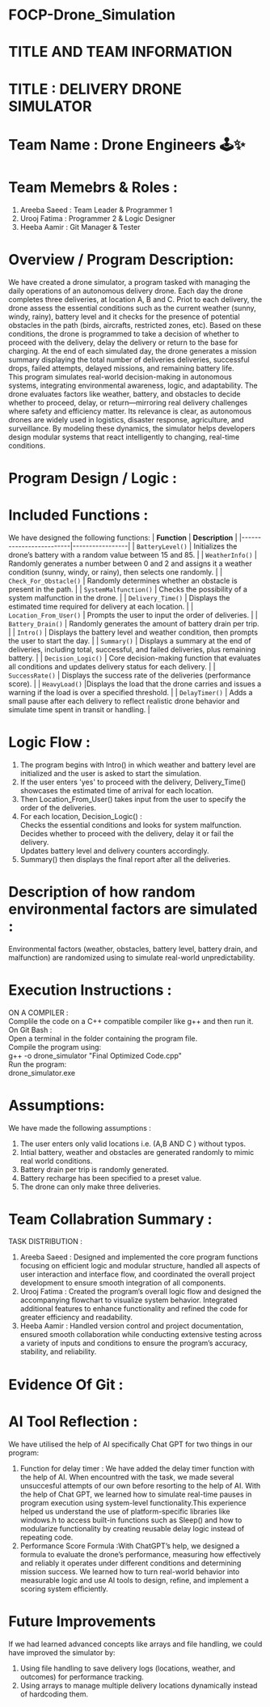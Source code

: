 # FOCP-Drone_Simulation
# TITLE AND TEAM INFORMATION
# TITLE : DELIVERY DRONE SIMULATOR
# Team Name : Drone Engineers 🕹️✨
# Team Memebrs & Roles :
1. Areeba Saeed : Team Leader & Programmer 1       
2. Urooj Fatima : Programmer 2 & Logic Designer 
3. Heeba Aamir : Git Manager & Tester 

# Overview / Program Description:
We have created a drone simulator, a program tasked with managing the daily operations of an autonomous delivery drone. Each day the drone completes three deliveries, at location A, B and C. Priot to each delivery, the drone assess the essential conditions such as the current weather (sunny, windy, rainy), battery level and it checks for the presence of potential  obstacles in the path (birds, aircrafts, restricted zones, etc). Based on these conditions, the drone is programmed to take a decision of whether to proceed with the delivery, delay the delivery or return to the base for charging. At the end of each simulated day, the drone generates a mission summary displaying the total number of deliveries deliveries, successful drops, failed attempts, delayed missions, and remaining battery life.   
This program simulates real-world decision-making in autonomous systems, integrating environmental awareness, logic, and adaptability. The drone evaluates factors like weather, battery, and obstacles to decide whether to proceed, delay, or return—mirroring real delivery challenges where safety and efficiency matter. Its relevance is clear, as autonomous drones are widely used in logistics, disaster response, agriculture, and surveillance. By modeling these dynamics, the simulator helps developers design modular systems that react intelligently to changing, real-time conditions.
# Program Design / Logic :
# Included Functions :
We have designed the following functions:
| **Function**           | **Description** |
|-------------------------|-----------------|
| `BatteryLevel()`        | Initializes the drone’s battery with a random value between 15 and 85. |
| `WeatherInfo()`         | Randomly generates a number between 0 and 2 and assigns it a weather condition (sunny, windy, or rainy), then selects one randomly. |
| `Check_For_Obstacle()`  | Randomly determines whether an obstacle is present in the path. |
| `SystemMalfunction()`   | Checks the possibility of a system malfunction in the drone. |
| `Delivery_Time()`       | Displays the estimated time required for delivery at each location. |
| `Location_From_User()`  | Prompts the user to input the order of deliveries. |
| `Battery_Drain()`       | Randomly generates the amount of battery drain per trip. |
| `Intro()`               | Displays the battery level and weather condition, then prompts the user to start the day. |
| `Summary()`             | Displays a summary at the end of deliveries, including total, successful, and failed deliveries, plus remaining battery. |
| `Decision_Logic()`      | Core decision-making function that evaluates all conditions and updates delivery status for each delivery. |
| `SuccessRate()`         | Displays the success rate of the deliveries (performance score). |
| `HeavyLoad()`           |Displays the load that the drone carries and issues a warning if the load is over a specified threshold. |
| `DelayTimer()`          | Adds a small pause after each delivery to reflect realistic drone behavior and simulate time spent in transit or handling. |
# Logic Flow :
1. The program begins with Intro() in which weather and battery level are initialized and the user is asked to start the simulation.   
2. If the user enters 'yes' to proceed with the delivery, Delivery_Time() showcases the estimated time of arrival for each location.   
3. Then Location_From_User() takes input from the user to specify the order of the deliveries.
4. For each location, Decision_Logic() :    
Checks the essential conditions and looks for system malfunction.    
Decides whether to proceed with the delivery, delay it or fail the delivery.    
Updates battery level and delivery counters accordingly.
5. Summary() then displays the final report after all the deliveries.
# Description of how random environmental factors are simulated :
Environmental factors (weather, obstacles, battery level, battery drain, and malfunction) are randomized using  to simulate real-world unpredictability.
# Execution Instructions :
ON A COMPILER :    
Complile the code on a C++ compatible compiler like g++ and then run it.    
On Git Bash :   
Open a terminal in the folder containing the program file.       
Compile the program using:       
g++ -o drone_simulator "Final Optimized Code.cpp"            
Run the program:        
drone_simulator.exe
# Assumptions:
We have made the following assumptions :     
1. The user enters only valid locations i.e. (A,B AND C ) without typos.
2. Intial battery, weather and obstacles are generated randomly to mimic real world conditions.      
3. Battery drain per trip is randomly generated.           
4. Battery recharge has been specified to a preset value.
5. The drone can only make three deliveries.
# Team Collabration Summary :
TASK DISTRIBUTION :    
1. Areeba Saeed : Designed and implemented the core program functions focusing on efficient logic and modular structure, handled all aspects of user interaction and interface flow, and coordinated the overall project development to ensure smooth integration of all components.
2. Urooj Fatima : Created the program’s overall logic flow and designed the accompanying flowchart to visualize system behavior. Integrated additional features to enhance functionality and refined the code for greater efficiency and readability.
3. Heeba Aamir : Handled version control and project documentation, ensured smooth collaboration while conducting extensive testing across a variety of inputs and conditions to ensure the program’s accuracy, stability, and reliability.
# Evidence Of Git :
# AI Tool Reflection :
We have utilised the help of AI specifically Chat GPT for two things in our program:    
1. Function for delay timer : We have added the delay timer function with the help of AI. When encountred with the task, we made several unsuccesful attempts of our own before resorting to the help of AI. With the help of Chat GPT, we learned how to simulate real-time pauses in program execution using system-level functionality.This experience helped us understand the use of platform-specific libraries like windows.h to access built-in functions such as Sleep() and how to modularize functionality by creating reusable delay logic instead of repeating code.     
2. Performance Score Formula :With ChatGPT’s help, we designed a formula to evaluate the drone’s performance, measuring how effectively and reliably it operates under different conditions and determining mission success. We learned how to turn real-world behavior into measurable logic and use AI tools to design, refine, and implement a scoring system efficiently.
# Future Improvements 
If we had learned advanced concepts like arrays and file handling, we could have improved the simulator by:     
1. Using file handling to save delivery logs (locations, weather, and outcomes) for performance tracking.        
2. Using arrays to manage multiple delivery locations dynamically instead of hardcoding them.               




